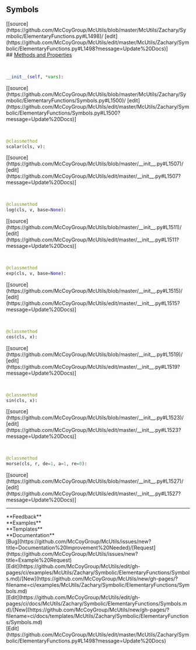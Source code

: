 ## <a id="McUtils.McUtils.Zachary.Symbolic.ElementaryFunctions.Symbols">Symbols</a> 

<div class="docs-source-link" markdown="1">
[[source](https://github.com/McCoyGroup/McUtils/blob/master/McUtils/Zachary/Symbolic/ElementaryFunctions.py#L1498)/
[edit](https://github.com/McCoyGroup/McUtils/edit/master/McUtils/Zachary/Symbolic/ElementaryFunctions.py#L1498?message=Update%20Docs)]
</div>









<div class="collapsible-section">
 <div class="collapsible-section collapsible-section-header" markdown="1">
## <a class="collapse-link" data-toggle="collapse" href="#methods" markdown="1"> Methods and Properties</a> <a class="float-right" data-toggle="collapse" href="#methods"><i class="fa fa-chevron-down"></i></a>
 </div>
 <div class="collapsible-section collapsible-section-body collapse show" id="methods" markdown="1">
 
<a id="McUtils.McUtils.Zachary.Symbolic.ElementaryFunctions.Symbols.__init__" class="docs-object-method">&nbsp;</a> 
```python
__init__(self, *vars): 
```
<div class="docs-source-link" markdown="1">
[[source](https://github.com/McCoyGroup/McUtils/blob/master/McUtils/Zachary/Symbolic/ElementaryFunctions/Symbols.py#L1500)/
[edit](https://github.com/McCoyGroup/McUtils/edit/master/McUtils/Zachary/Symbolic/ElementaryFunctions/Symbols.py#L1500?message=Update%20Docs)]
</div>


<a id="McUtils.McUtils.Zachary.Symbolic.ElementaryFunctions.Symbols.scalar" class="docs-object-method">&nbsp;</a> 
```python
@classmethod
scalar(cls, v): 
```
<div class="docs-source-link" markdown="1">
[[source](https://github.com/McCoyGroup/McUtils/blob/master/__init__.py#L1507)/
[edit](https://github.com/McCoyGroup/McUtils/edit/master/__init__.py#L1507?message=Update%20Docs)]
</div>


<a id="McUtils.McUtils.Zachary.Symbolic.ElementaryFunctions.Symbols.log" class="docs-object-method">&nbsp;</a> 
```python
@classmethod
log(cls, v, base=None): 
```
<div class="docs-source-link" markdown="1">
[[source](https://github.com/McCoyGroup/McUtils/blob/master/__init__.py#L1511)/
[edit](https://github.com/McCoyGroup/McUtils/edit/master/__init__.py#L1511?message=Update%20Docs)]
</div>


<a id="McUtils.McUtils.Zachary.Symbolic.ElementaryFunctions.Symbols.exp" class="docs-object-method">&nbsp;</a> 
```python
@classmethod
exp(cls, v, base=None): 
```
<div class="docs-source-link" markdown="1">
[[source](https://github.com/McCoyGroup/McUtils/blob/master/__init__.py#L1515)/
[edit](https://github.com/McCoyGroup/McUtils/edit/master/__init__.py#L1515?message=Update%20Docs)]
</div>


<a id="McUtils.McUtils.Zachary.Symbolic.ElementaryFunctions.Symbols.cos" class="docs-object-method">&nbsp;</a> 
```python
@classmethod
cos(cls, x): 
```
<div class="docs-source-link" markdown="1">
[[source](https://github.com/McCoyGroup/McUtils/blob/master/__init__.py#L1519)/
[edit](https://github.com/McCoyGroup/McUtils/edit/master/__init__.py#L1519?message=Update%20Docs)]
</div>


<a id="McUtils.McUtils.Zachary.Symbolic.ElementaryFunctions.Symbols.sin" class="docs-object-method">&nbsp;</a> 
```python
@classmethod
sin(cls, x): 
```
<div class="docs-source-link" markdown="1">
[[source](https://github.com/McCoyGroup/McUtils/blob/master/__init__.py#L1523)/
[edit](https://github.com/McCoyGroup/McUtils/edit/master/__init__.py#L1523?message=Update%20Docs)]
</div>


<a id="McUtils.McUtils.Zachary.Symbolic.ElementaryFunctions.Symbols.morse" class="docs-object-method">&nbsp;</a> 
```python
@classmethod
morse(cls, r, de=1, a=1, re=0): 
```
<div class="docs-source-link" markdown="1">
[[source](https://github.com/McCoyGroup/McUtils/blob/master/__init__.py#L1527)/
[edit](https://github.com/McCoyGroup/McUtils/edit/master/__init__.py#L1527?message=Update%20Docs)]
</div>
 </div>
</div>












---


<div markdown="1" class="text-secondary">
<div class="container">
  <div class="row">
   <div class="col" markdown="1">
**Feedback**   
</div>
   <div class="col" markdown="1">
**Examples**   
</div>
   <div class="col" markdown="1">
**Templates**   
</div>
   <div class="col" markdown="1">
**Documentation**   
</div>
   <div class="col" markdown="1">
   
</div>
   <div class="col" markdown="1">
   
</div>
   <div class="col" markdown="1">
   
</div>
</div>
  <div class="row">
   <div class="col" markdown="1">
[Bug](https://github.com/McCoyGroup/McUtils/issues/new?title=Documentation%20Improvement%20Needed)/[Request](https://github.com/McCoyGroup/McUtils/issues/new?title=Example%20Request)   
</div>
   <div class="col" markdown="1">
[Edit](https://github.com/McCoyGroup/McUtils/edit/gh-pages/ci/examples/McUtils/Zachary/Symbolic/ElementaryFunctions/Symbols.md)/[New](https://github.com/McCoyGroup/McUtils/new/gh-pages/?filename=ci/examples/McUtils/Zachary/Symbolic/ElementaryFunctions/Symbols.md)   
</div>
   <div class="col" markdown="1">
[Edit](https://github.com/McCoyGroup/McUtils/edit/gh-pages/ci/docs/McUtils/Zachary/Symbolic/ElementaryFunctions/Symbols.md)/[New](https://github.com/McCoyGroup/McUtils/new/gh-pages/?filename=ci/docs/templates/McUtils/Zachary/Symbolic/ElementaryFunctions/Symbols.md)   
</div>
   <div class="col" markdown="1">
[Edit](https://github.com/McCoyGroup/McUtils/edit/master/McUtils/Zachary/Symbolic/ElementaryFunctions.py#L1498?message=Update%20Docs)   
</div>
   <div class="col" markdown="1">
   
</div>
   <div class="col" markdown="1">
   
</div>
   <div class="col" markdown="1">
   
</div>
</div>
</div>
</div>
